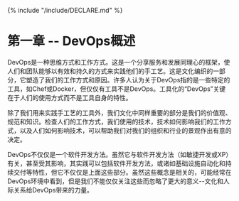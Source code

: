 {% include "/include/DECLARE.md" %}

# 第一章 -- DevOps概述

DevOps是一种思维方式和工作方式。这是一个分享服务和发展同理心的框架，使人们和团队能够以有效和持久的方式来实践他们的手工艺。这是文化编织的一部分，它塑造了我们的工作方式和原因。许多人认为关于DevOps指的是一些特定的工具，如Chef或Docker，但仅仅有工具不是DevOps。工具化的“DevOps”关键在于人们的使用方式而不是工具自身的特性。

除了我们用来实践手工艺的工具外，我们文化中同样重要的部分是我们的价值观、规范和知识。检查人们的工作方式，我们使用的技术，技术如何影响我们的工作方式，以及人们如何影响技术，可以帮助我们对我们的组织和行业的景观作出有意的决定。

DevOps不仅仅是一个软件开发方法。虽然它与软件开发方法（如敏捷开发或XP）有关，甚至受其影响，其实践可以包括软件开发方法，或诸如基础设施自动化和持续交付等特性，但它不仅仅是上面这些部分。虽然这些概念是相关的，可能经常在DevOps环境中看到，但是我们不能仅仅关注这些而忽略了更大的意义--文化和人际关系给DevOps带来的力量。

